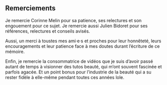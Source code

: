 ## Remerciements

Je remercie Corinne Melin pour sa patience, ses relectures et son engouement pour ce sujet. Je remercie aussi Julien Bidoret pour ses références, relectures et conseils avisés. 

Aussi, un merci à toustes mes ami·e·s et proches pour leur honnêteté, leurs encouragements et leur patience face à mes doutes durant l’écriture de ce mémoire.

Enfin, je remercie la consommatrice de vidéos que je suis d’avoir passé autant de temps à visionner des tutos beauté, qui m’ont souvent fascinée et parfois agacée. Et un point bonus pour l’industrie de la beauté qui a su rester fidèle à elle-même pendant toutes ces années lole.


